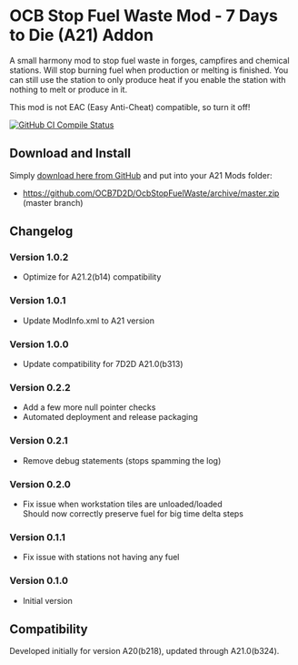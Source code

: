 # OCB Stop Fuel Waste Mod - 7 Days to Die (A21) Addon

A small harmony mod to stop fuel waste in forges, campfires and
chemical stations. Will stop burning fuel when production or melting
is finished. You can still use the station to only produce heat if
you enable the station with nothing to melt or produce in it.

This mod is not EAC (Easy Anti-Cheat) compatible, so turn it off!

[![GitHub CI Compile Status][3]][2]

## Download and Install

Simply [download here from GitHub][1] and put into your A21 Mods folder:

- https://github.com/OCB7D2D/OcbStopFuelWaste/archive/master.zip (master branch)

## Changelog

### Version 1.0.2

- Optimize for A21.2(b14) compatibility

### Version 1.0.1

- Update ModInfo.xml to A21 version

### Version 1.0.0

- Update compatibility for 7D2D A21.0(b313)

### Version 0.2.2

- Add a few more null pointer checks
- Automated deployment and release packaging

### Version 0.2.1

- Remove debug statements (stops spamming the log)

### Version 0.2.0

- Fix issue when workstation tiles are unloaded/loaded  
  Should now correctly preserve fuel for big time delta steps

### Version 0.1.1

- Fix issue with stations not having any fuel

### Version 0.1.0

- Initial version

## Compatibility

Developed initially for version A20(b218), updated through A21.0(b324).

[1]: https://github.com/OCB7D2D/OcbStopFuelWaste/releases
[2]: https://github.com/OCB7D2D/OcbStopFuelWaste/actions/workflows/ci.yml
[3]: https://github.com/OCB7D2D/OcbStopFuelWaste/actions/workflows/ci.yml/badge.svg
